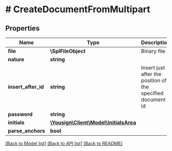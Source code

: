 # # CreateDocumentFromMultipart

## Properties

Name | Type | Description | Notes
------------ | ------------- | ------------- | -------------
**file** | **\SplFileObject** | Binary file |
**nature** | **string** |  |
**insert_after_id** | **string** | Insert just after the position of the specified document id | [optional]
**password** | **string** |  | [optional]
**initials** | [**\Yousign\Client\Model\InitialsArea**](InitialsArea.md) |  | [optional]
**parse_anchors** | **bool** |  | [optional]

[[Back to Model list]](../../README.md#models) [[Back to API list]](../../README.md#endpoints) [[Back to README]](../../README.md)

